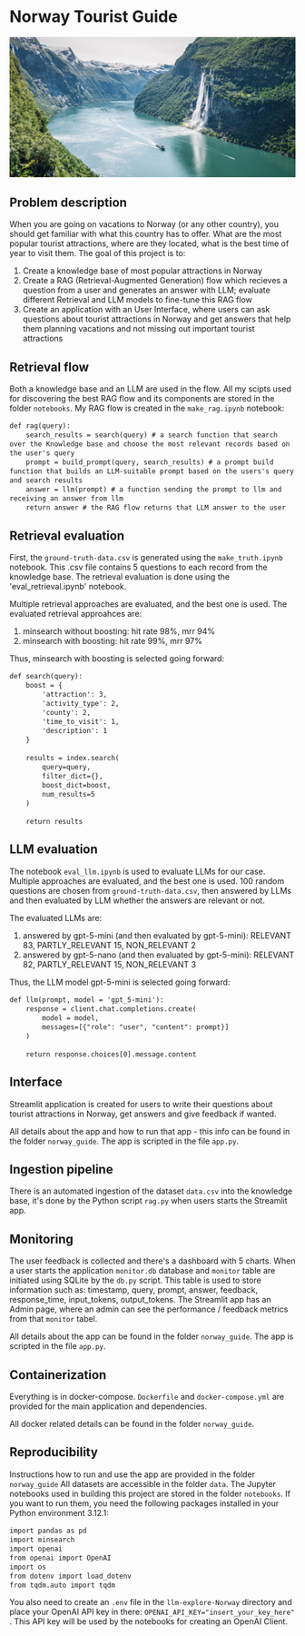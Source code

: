 # Norway Tourist Guide
![Fjord](https://github.com/belaz19/llm-explore-Norway/blob/main/fjord.jpg)
## Problem description
When you are going on vacations to Norway (or any other country), you should get familiar with what this country has to offer. What are the most popular tourist attractions, where are they located, what is the best time of year to visit them. The goal of this project is to:
1. Create a knowledge base of most popular attractions in Norway
2. Create a RAG (Retrieval-Augmented Generation) flow  which recieves a question from a user and generates an answer with LLM; evaluate different Retrieval and LLM models to fine-tune this RAG flow
3. Create an application with an User Interface, where users can ask questions about tourist attractions in Norway and get answers that help them planning vacations and not missing out important tourist attractions

## Retrieval flow
Both a knowledge base and an LLM are used in the flow. All my scipts used for discovering the best RAG flow and its components are stored in the folder `notebooks`.
My RAG flow is created in the `make_rag.ipynb` notebook:
```
def rag(query):
    search_results = search(query) # a search function that search over the Knowledge base and choose the most relevant records based on the user's query
    prompt = build_prompt(query, search_results) # a prompt build function that builds an LLM-suitable prompt based on the users's query and search results
    answer = llm(prompt) # a function sending the prompt to llm and receiving an answer from llm
    return answer # the RAG flow returns that LLM answer to the user
```

## Retrieval evaluation
First, the `ground-truth-data.csv` is generated using the `make_truth.ipynb` notebook. This .csv file contains 5 questions to each record from the knowledge base. The retrieval evaluation is done using the 'eval_retrieval.ipynb' notebook.

Multiple retrieval approaches are evaluated, and the best one is used.
The evaluated retrieval approahces are:
1. minsearch without boosting: hit rate 98%, mrr 94%
2. minsearch with boosting: hit rate 99%, mrr 97%

Thus, minsearch with boosting is selected going forward:
```
def search(query):
    boost = {
        'attraction': 3,
        'activity_type': 2,
        'county': 2,
        'time_to_visit': 1,
        'description': 1
    }

    results = index.search(
        query=query,
        filter_dict={},
        boost_dict=boost,
        num_results=5
    )

    return results
```

## LLM evaluation
The notebook `eval_llm.ipynb` is used to evaluate LLMs for our case. Multiple approaches are evaluated, and the best one is used.
100 random questions are chosen from `ground-truth-data.csv`, then answered by LLMs and then evaluated by LLM whether the answers are relevant or not.

The evaluated LLMs are:
1. answered by gpt-5-mini (and then evaluated by gpt-5-mini): RELEVANT 83, PARTLY_RELEVANT 15, NON_RELEVANT 2
2. answered by gpt-5-nano (and then evaluated by gpt-5-mini): RELEVANT 82, PARTLY_RELEVANT 15, NON_RELEVANT 3

Thus, the LLM model gpt-5-mini is selected going forward:
```
def llm(prompt, model = 'gpt_5-mini'):
    response = client.chat.completions.create(
        model = model,
        messages=[{"role": "user", "content": prompt}]
    )

    return response.choices[0].message.content
```

## Interface
Streamlit application is created for users to write their questions about tourist attractions in Norway, get answers and give feedback if wanted.

All details about the app and how to run that app - this info can be found in the folder `norway_guide`. The app is scripted in the file `app.py`.

## Ingestion pipeline
There is an automated ingestion of the dataset `data.csv` into the knowledge base, it's done by the Python script `rag.py` when users starts the Streamlit app.

## Monitoring
The user feedback is collected and there's a dashboard with 5 charts.
When a user starts the application `monitor.db` database and `monitor` table are initiated using SQLite by the `db.py` script. This table is used to store information such as: timestamp, query, prompt, answer, feedback, response_time, input_tokens, output_tokens.
The Streamlit app has an Admin page, where an admin can see the performance / feedback metrics from that `monitor` tabel.

All details about the app can be found in the folder `norway_guide`. The app is scripted in the file `app.py`.

## Containerization
Everything is in docker-compose. `Dockerfile` and `docker-compose.yml` are provided for the main application and dependencies.

All docker related details can be found in the folder `norway_guide`.

## Reproducibility
Instructions how to run and use the app are provided in the folder `norway_guide`
All datasets are accessible in the folder `data`.
The Jupyter notebooks used in building this project are stored in the folder `notebooks`. If you want to run them, you need the following packages installed in your Python environment 3.12.1:
```
import pandas as pd
import minsearch
import openai
from openai import OpenAI
import os
from dotenv import load_dotenv
from tqdm.auto import tqdm
```
You also need to create an `.env` file in the `llm-explore-Norway` directory and place your OpenAI API key in there:
`OPENAI_API_KEY="insert_your_key_here"` . This API key will be used by the notebooks for creating an OpenAI Client.
